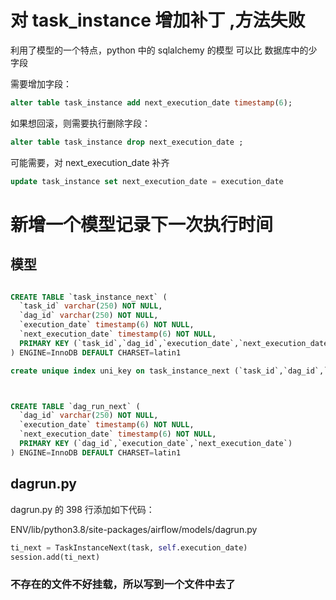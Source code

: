 
# 对 task_instance 增加补丁 ,方法失败
利用了模型的一个特点，python 中的 sqlalchemy 的模型 可以比 数据库中的少字段

需要增加字段：
```sql
alter table task_instance add next_execution_date timestamp(6);
```

如果想回滚，则需要执行删除字段：
```sql
alter table task_instance drop next_execution_date ;
```

可能需要，对 next_execution_date 补齐
```sql
update task_instance set next_execution_date = execution_date
```


# 新增一个模型记录下一次执行时间


## 模型
```sql

CREATE TABLE `task_instance_next` (
  `task_id` varchar(250) NOT NULL,
  `dag_id` varchar(250) NOT NULL,
  `execution_date` timestamp(6) NOT NULL,
  `next_execution_date` timestamp(6) NOT NULL,
  PRIMARY KEY (`task_id`,`dag_id`,`execution_date`,`next_execution_date`)
) ENGINE=InnoDB DEFAULT CHARSET=latin1

create unique index uni_key on task_instance_next (`task_id`,`dag_id`,`execution_date`) ;



CREATE TABLE `dag_run_next` (
  `dag_id` varchar(250) NOT NULL,
  `execution_date` timestamp(6) NOT NULL,
  `next_execution_date` timestamp(6) NOT NULL,
  PRIMARY KEY (`dag_id`,`execution_date`,`next_execution_date`)
) ENGINE=InnoDB DEFAULT CHARSET=latin1

```


## dagrun.py
dagrun.py 的 398 行添加如下代码：

ENV/lib/python3.8/site-packages/airflow/models/dagrun.py



```python
ti_next = TaskInstanceNext(task, self.execution_date)
session.add(ti_next)
```

### 不存在的文件不好挂载，所以写到一个文件中去了